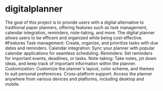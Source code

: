 # digitalplanner
The goal of this project is to provide users with a digital alternative to traditional paper planners, offering features such as task management, calendar integration, reminders, note-taking, and more. The digital planner allows users to be efficent and organized while being cost-effective.
#Features
Task management: Create, organize, and prioritize tasks with due dates and reminders.
Calendar integration: Sync your planner with popular calendar applications for seamless scheduling.	Reminders: Set reminders for important events, deadlines, or tasks.
Note-taking: Take notes, jot down ideas, and keep track of important information within the planner.
Customization: Customize the planner's layout, color scheme, and themes to suit personal preferences.
Cross-platform support: Access the planner anywhere from various devices and platforms, including desktop and mobile.
